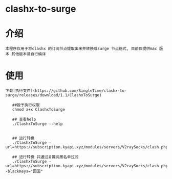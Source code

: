 # clashx-to-surge
# 介绍
    本程序仅用于将clashx 的订阅节点提取出来并转换成surge 节点格式, 目前仅提供mac 版本 其他版本请自行编译
    
    
# 使用
    下载[执行文件](https://github.com/SingleTime/clashx-to-surge/releases/download/1.1/ClashxToSurge)
    
   
   ```shell script
      ##授予执行权限  
      chmod a+x ClashxToSurge

      ## 查看help
      ./ClashxToSurge --help 


      ## 进行转换
      ./ClashxToSurge -url=https://subscription.kyapi.xyz/modules/servers/V2raySocks/clash.php

      ## 进行转换 并通过关键词黑名单过滤
      ./ClashxToSurge -url=https://subscription.kyapi.xyz/modules/servers/V2raySocks/clash.php -blackKeys="回国"


   ```
